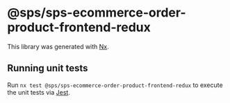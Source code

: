 # @sps/sps-ecommerce-order-product-frontend-redux

This library was generated with [Nx](https://nx.dev).

## Running unit tests

Run `nx test @sps/sps-ecommerce-order-product-frontend-redux` to execute the unit tests via [Jest](https://jestjs.io).
